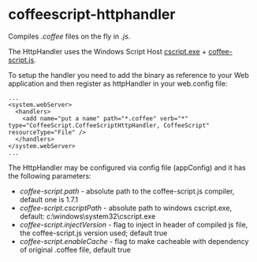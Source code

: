 coffeescript-httphandler
========================

Compiles *.coffee* files on the fly in *.js*. 

The HttpHandler uses the Windows Script Host [cscript.exe](http://technet.microsoft.com/en-us/library/bb490887.aspx) + [coffee-script.js](http://coffeescript.org).

To setup the handler you need to add the binary as reference to your Web application and then register as httpHandler in your web.config file:

```
...
<system.webServer>
  <handlers>
    <add name="put a name" path="*.coffee" verb="*" type="CoffeeScript.CoffeeScriptHttpHandler, CoffeeScript" resourceType="File" />
  </handlers>
</system.webServer>
...
```

The HttpHandler may be configured via config file (appConfig) and it has the following parameters:
 * *coffee-script.path* - absolute path to the coffee-script.js compiler, default one is 1.7.1
 * *coffee-script.cscriptPath* - absolute path to windows cscript.exe, default: c:\windows\system32\cscript.exe
 * *coffee-script.injectVersion* - flag to inject in header of compiled js file, the coffee-script.js version used; default true
 * *coffee-script.enableCache* - flag to make cacheable with dependency of original .coffee file, default true
